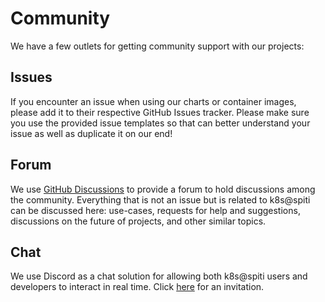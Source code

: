 # Community

We have a few outlets for getting community support with our projects:

## Issues

If you encounter an issue when using our charts or container images, please add
it to their respective GitHub Issues tracker. Please make sure you use the
provided issue templates so that can better understand your issue as well as
duplicate it on our end!

## Forum

We use [GitHub Discussions][github discussions] to provide a forum to hold
discussions among the community. Everything that is not an issue but is related
to k8s@spiti can be discussed here: use-cases, requests for help and
suggestions, discussions on the future of projects, and other similar topics.

## Chat

We use Discord as a chat solution for allowing both k8s@spiti users and developers
to interact in real time. Click [here][discord] for an invitation.

[github discussions]: https://github.com/orgs/k8s-at-spiti/discussions
[discord]: https://discord.gg/sTMX7Vh
